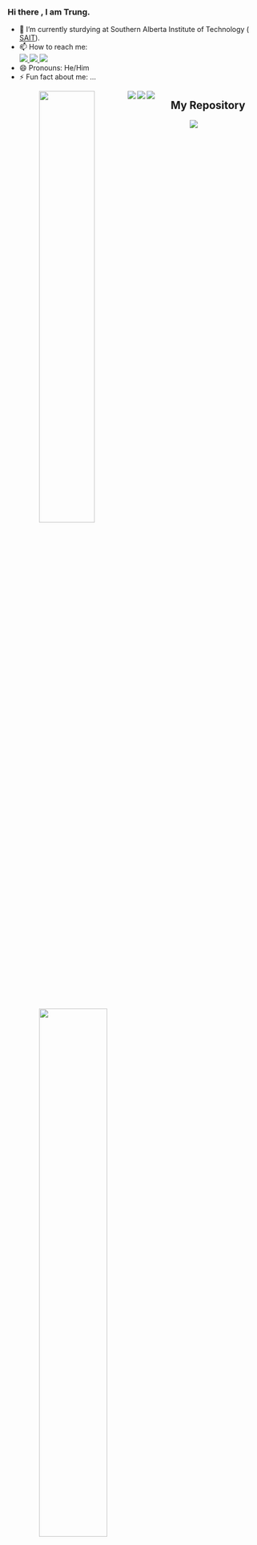 <form>

### Hi there , I am Trung.

- 🔭 I’m currently sturdying at  Southern Alberta Institute of Technology ( <a href="https://www.sait.ca">SAIT</a>).
- 📫 How to reach me: <br>
   <a href="https://www.facebook.com/phan.thanhtrung.1409/">
          <img src ="https://img.shields.io/badge/Facebook-%231877F2.svg?style=for-the-badge&logo=Facebook&logoColor=white">
  </a>
  <a href="https://www.linkedin.com/in/trung-phan-9a588b226/">
    <img src ="https://img.shields.io/badge/linkedin-%230077B5.svg?style=for-the-badge&logo=linkedin&logoColor=white">
               </a>
  </a>
  <a href="discordapp.com/users/335068281188777986">
    <img src ="https://img.shields.io/badge/Discord-%235865F2.svg?style=for-the-badge&logo=discord&logoColor=white">
               </a>
- 😄 Pronouns: He/Him
- ⚡ Fun fact about me: ...


</form>
<p align="center">
  <img align="left" src="https://github-readme-stats.vercel.app/api?username=TrungPhan1409&theme=highcontrast&show_icons=true" width="47%"/>
  <img align="left" src ="https://img.shields.io/badge/java-%23ED8B00.svg?style=for-the-badge&logo=java&logoColor=white"/>
  <img align="left" src ="https://img.shields.io/badge/javascript-%23323330.svg?style=for-the-badge&logo=javascript&logoColor=%23F7DF1E"/>
  <img align="left" src ="https://img.shields.io/badge/html5-%23E34F26.svg?style=for-the-badge&logo=html5&logoColor=white"/>
  <img align="left" src="https://github-readme-stats.vercel.app/api/top-langs/?username=TrungPhan1409&layout=compact" width="52%"/>
</p>
<h2 align="center">My Repository</h2>
<p align="center">
  <a href="https://github.com/TrungPhan1409/Week3Lab_Calculators">
    <img src="https://github-readme-stats.vercel.app/api/pin/?username=TrungPhan1409&repo=Week3Lab_Calculators&theme=merko"/>
  </a>
</p>
